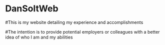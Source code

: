 # DanSoltWeb

#This is my website detailing my experience and accomplishments

#The intention is to provide potential employers or colleagues with a better idea of who I am and my abilities
